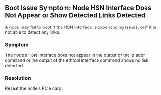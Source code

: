 
## Boot Issue Symptom: Node HSN Interface Does Not Appear or Show Detected Links Detected

A node may fail to boot if the HSN interface is experiencing issues, or if it is not able to detect any links.

### Symptom

The node’s HSN interface does not appear in the output of the ip addr command or the output of the ethtool interface command shows no link detected.

### Resolution

Reseat the node’s PCIe card.



